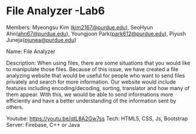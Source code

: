 # File Analyzer -Lab6
 
Members: Myeongsu Kim (kim2167@purdue.edu), SeoHyun Ahn(ahn67@purdue.edu), Youngjoon Park(park612@purdue.edu), Piyush Juneja(pjunea@purdue.edu)

Name: File Analyzer 

Description: When using files, there are some situations that you would like to manipulate those files. Because of this issue, we have created a file analyzing website that would be useful for people who want to send files privately and search for more information. Our website would include features including encoding/decoding, sorting, translator and how many of them appear. With this, we would be able to send informations more efficiently and have a better understanding of the information sent by others.


Youtube: https://youtu.be/qtL8A2Gw7ss
Tech: HTML5, CSS, Js, Bootstrap
Server: Firebase, C++ or Java

